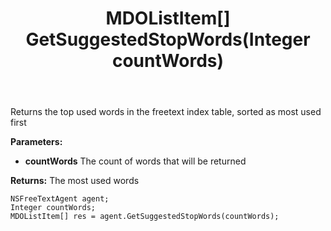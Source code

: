﻿---
uid: crmscript_ref_NSFreeTextAgent_GetSuggestedStopWords
title: MDOListItem[] GetSuggestedStopWords(Integer countWords)
intellisense: NSFreeTextAgent.GetSuggestedStopWords
keywords: NSFreeTextAgent, GetSuggestedStopWords
so.topic: reference
---

Returns the top used words in the freetext index table, sorted as most used first

**Parameters:**
 - **countWords** The count of words that will be returned

**Returns:** The most used words

```crmscript
NSFreeTextAgent agent;
Integer countWords;
MDOListItem[] res = agent.GetSuggestedStopWords(countWords);
```

